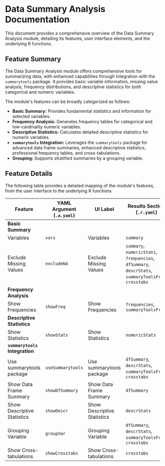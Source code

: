 # Data Summary Analysis Documentation

This document provides a comprehensive overview of the Data Summary Analysis module, detailing its features, user interface elements, and the underlying R functions.

## Feature Summary

The Data Summary Analysis module offers comprehensive tools for summarizing data, with enhanced capabilities through integration with the `summarytools` package. It provides basic variable information, missing value analysis, frequency distributions, and descriptive statistics for both categorical and numeric variables.

The module's features can be broadly categorized as follows:

*   **Basic Summary:** Provides fundamental statistics and information for selected variables.
*   **Frequency Analysis:** Generates frequency tables for categorical and low-cardinality numeric variables.
*   **Descriptive Statistics:** Calculates detailed descriptive statistics for numeric variables.
*   **`summarytools` Integration:** Leverages the `summarytools` package for advanced data frame summaries, enhanced descriptive statistics, professional frequency tables, and cross-tabulations.
*   **Grouping:** Supports stratified summaries by a grouping variable.

## Feature Details

The following table provides a detailed mapping of the module's features, from the user interface to the underlying R functions.

| Feature                          | YAML Argument (`.a.yaml`)      | UI Label                               | Results Section (`.r.yaml`)         | R Function (`.b.R`)                  |
| -------------------------------- | ------------------------------ | -------------------------------------- | ----------------------------------- | ------------------------------------ |
| **Basic Summary**                |                                |                                        |                                     |                                      |
| Variables                        | `vars`                         | Variables                              | `summary`                           | `.run`                               |
| Exclude Missing Values           | `excludeNA`                    | Exclude Missing Values                 | `summary`, `numericStats`, `frequencies`, `dfSummary`, `descrStats`, `summaryToolsFreq`, `crosstabs` | `.run`, `.generateSummaryToolsOutput` |
| **Frequency Analysis**           |                                |                                        |                                     |                                      |
| Show Frequencies                 | `showFreq`                     | Show Frequencies                       | `frequencies`, `summaryToolsFreq`   | `.run`, `.generateSummaryToolsOutput` |
| **Descriptive Statistics**       |                                |                                        |                                     |                                      |
| Show Statistics                  | `showStats`                    | Show Statistics                        | `numericStats`                      | `.run`                               |
| **`summarytools` Integration**   |                                |                                        |                                     |                                      |
| Use summarytools package         | `useSummarytools`              | Use summarytools package               | `dfSummary`, `descrStats`, `summaryToolsFreq`, `crosstabs` | `.generateSummaryToolsOutput`        |
| Show Data Frame Summary          | `showDfSummary`                | Show Data Frame Summary                | `dfSummary`                         | `.generateSummaryToolsOutput`        |
| Show Descriptive Statistics      | `showDescr`                    | Show Descriptive Statistics            | `descrStats`                        | `.generateSummaryToolsOutput`        |
| Grouping Variable                | `groupVar`                     | Grouping Variable                      | `dfSummary`, `descrStats`, `summaryToolsFreq`, `crosstabs` | `.generateSummaryToolsOutput`        |
| Show Cross-tabulations           | `showCrosstabs`                | Show Cross-tabulations                 | `crosstabs`                         | `.generateSummaryToolsOutput`        |
